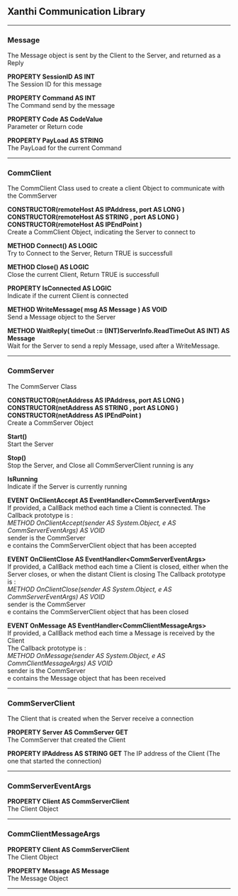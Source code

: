 ﻿## Xanthi Communication Library
___
### Message
The Message object is sent by the Client to the Server, and returned as a Reply

**PROPERTY SessionID AS INT**  
The Session ID for this message

**PROPERTY Command AS INT**  
The Command send by the message

**PROPERTY Code AS CodeValue**  
Parameter or Return code

**PROPERTY PayLoad AS STRING**  
The PayLoad for the current Command
___

### CommClient  
The CommClient Class used to create a client Object to communicate with the CommServer


**CONSTRUCTOR(remoteHost AS IPAddress, port AS LONG )**  
**CONSTRUCTOR(remoteHost AS STRING , port AS LONG )**  
**CONSTRUCTOR(remoteHost AS IPEndPoint )**  
Create a CommClient Object, indicating the Server to connect to

**METHOD Connect() AS LOGIC**  
Try to Connect to the Server, Return TRUE is successfull

**METHOD Close() AS LOGIC**  
Close the current Client, Return TRUE is successfull

**PROPERTY IsConnected AS LOGIC**  
Indicate if the current Client is connected

**METHOD WriteMessage( msg AS Message ) AS VOID**  
Send a Message object to the Server

**METHOD WaitReply( timeOut := (INT)ServerInfo.ReadTimeOut AS INT) AS Message**  
Wait for the Server to send a reply Message, used after a WriteMessage.

___
### CommServer
The CommServer Class 

**CONSTRUCTOR(netAddress AS IPAddress, port AS LONG )**  
**CONSTRUCTOR(netAddress AS STRING , port AS LONG )**  
**CONSTRUCTOR(netAddress AS IPEndPoint )**  
Create a CommServer Object

**Start()**  
Start the Server  

**Stop()**  
Stop the Server, and Close all CommServerClient running is any  

**IsRunning**  
Indicate if the Server is currently running

**EVENT OnClientAccept AS EventHandler\<CommServerEventArgs\>**   
If provided, a CallBack method each time a Client is connected.
The Callback prototype is :  
_METHOD OnClientAccept(sender AS System.Object, e AS CommServerEventArgs) AS VOID_  
sender is the CommServer  
e contains the CommServerClient object that has been accepted

**EVENT OnClientClose AS EventHandler\<CommServerEventArgs\>**  
If provided, a CallBack method each time a Client is closed, either when the Server closes, or when the distant Client is closing
The Callback prototype is :  
_METHOD OnClientClose(sender AS System.Object, e AS CommServerEventArgs) AS VOID_  
sender is the CommServer  
e contains the CommServerClient object that has been closed

**EVENT OnMessage AS EventHandler\<CommClientMessageArgs\>**  
If provided, a CallBack method each time a Message is received by the Client  
The Callback prototype is :  
_METHOD OnMessage(sender AS System.Object, e AS CommClientMessageArgs) AS VOID_  
sender is the CommServer  
e contains the Message object that has been received  
___

### CommServerClient
The Client that is created when the Server receive a connection  

**PROPERTY Server AS CommServer GET**  
The CommServer that created the Client

**PROPERTY IPAddress AS STRING GET** 
The IP address of the Client (The one that started the connection)
___
### CommServerEventArgs  
	
**PROPERTY Client AS CommServerClient**  
The Client Object
___
### CommClientMessageArgs  
	
**PROPERTY Client AS CommServerClient**  
The Client Object

**PROPERTY Message AS Message**  
The Message Object  
___


